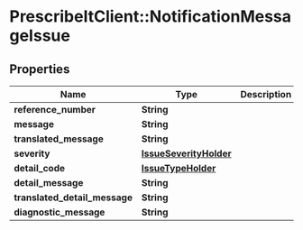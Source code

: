 # PrescribeItClient::NotificationMessageIssue

## Properties
Name | Type | Description | Notes
------------ | ------------- | ------------- | -------------
**reference_number** | **String** |  | [optional] 
**message** | **String** |  | [optional] 
**translated_message** | **String** |  | [optional] 
**severity** | [**IssueSeverityHolder**](IssueSeverityHolder.md) |  | 
**detail_code** | [**IssueTypeHolder**](IssueTypeHolder.md) |  | 
**detail_message** | **String** |  | 
**translated_detail_message** | **String** |  | [optional] 
**diagnostic_message** | **String** |  | [optional] 

